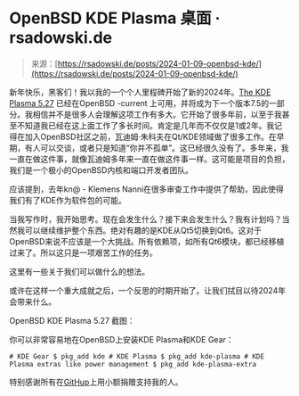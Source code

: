 <!--yml

分类：未分类

date: 2024-05-27 14:36:08

-->

# OpenBSD KDE Plasma 桌面 · rsadowski.de

> 来源：[https://rsadowski.de/posts/2024-01-09-openbsd-kde/](https://rsadowski.de/posts/2024-01-09-openbsd-kde/)

新年快乐，黑客们！我以我的一个个人里程碑开始了新的2024年。[The KDE Plasma 5.27](https://kde.org/plasma-desktop/) 已经在OpenBSD -current 上可用，并将成为下一个版本7.5的一部分。我相信并不是很多人会理解这项工作有多大。它开始了很多年前，以至于我甚至不知道我已经在这上面工作了多长时间。肯定是几年而不仅仅是1或2年。我记得在加入OpenBSD社区之前，瓦迪姆·朱科夫在Qt/KDE领域做了很多工作。在早期，有人可以交谈，或者只是知道“你并不孤单”。这已经很久没有了。多年来，我一直在做这件事，就像瓦迪姆多年来一直在做这件事一样。这可能是项目的负担，我们是一个极小的OpenBSD内核和端口开发者团队。

应该提到，去年kn@ - Klemens Nanni在很多审查工作中提供了帮助，因此使得我们有了KDE作为软件包的可能。

当我写作时，我开始思考。现在会发生什么？接下来会发生什么？我有计划吗？当然我可以继续维护整个东西。绝对有趣的是KDE从Qt5切换到Qt6。这对于OpenBSD来说不应该是一个大挑战。所有依赖项，如所有Qt6模块，都已经移植过来了。所以这只是一项艰苦工作的任务。

这里有一些关于我们可以做什么的想法。

或许在这样一个重大成就之后，一个反思的时期开始了。让我们拭目以待2024年会带来什么。

OpenBSD KDE Plasma 5.27 截图：

你可以非常容易地在OpenBSD上安装KDE Plasma和KDE Gear：

```
# KDE Gear $ pkg_add kde # KDE Plasma $ pkg_add kde-plasma # KDE Plasma extras like power management $ pkg_add kde-plasma-extra 
```

特别感谢所有在[GitHup](https://github.com/sponsors/sizeofvoid/)上用小额捐赠支持我的人。
